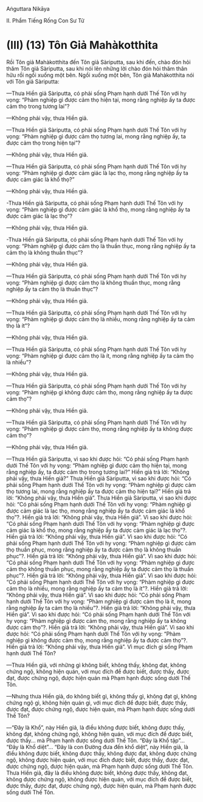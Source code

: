 Aṅguttara Nikāya

II. Phẩm Tiếng Rống Con Sư Tử

# (III) (13) Tôn Giả Mahàkotthita

Rồi Tôn giả Mahàkotthita đến Tôn giả Sàriputta, sau khi đến, chào đón hỏi thăm Tôn giả Sàriputta, sau khi nói lên những lời chào đón hỏi thăm thân hữu rồi ngồi xuống một bên. Ngồi xuống một bên, Tôn giả Mahàkotthita nói với Tôn giả Sàriputta:

—Thưa Hiền giả Sàriputta, có phải sống Phạm hạnh dưới Thế Tôn với hy vọng: “Phàm nghiệp gì được cảm thọ hiện tại, mong rằng nghiệp ấy ta được cảm thọ trong tương lai”?

—Không phải vậy, thưa Hiền giả.

—Thưa Hiền giả Sàriputta, có phải sống Phạm hạnh dưới Thế Tôn với hy vọng: “Phàm nghiệp gì được cảm thọ tương lai, mong rằng nghiệp ấy, ta được cảm thọ trong hiện tại”?

—Không phải vậy, thưa Hiền giả.

—Thưa Hiền giả Sàriputta, có phải sống Phạm hạnh dưới Thế Tôn với hy vọng: “Phàm nghiệp gì được cảm giác là lạc thọ, mong rằng nghiệp ấy ta được cảm giác là khổ thọ?”

—Không phải vậy, thưa Hiền giả.

\-Thưa Hiền giả Sàriputta, có phải sống Phạm hạnh dưới Thế Tôn với hy vọng: “Phàm nghiệp gì được cảm giác là khổ thọ, mong rằng nghiệp ấy ta được cảm giác là lạc thọ”?

—Không phải vậy, thưa Hiền giả.

\-Thưa Hiền giả Sàriputta, có phải sống Phạm hạnh dưới Thế Tôn với hy vọng: “Phàm nghiệp gì được cảm thọ là thuần thục, mong rằng nghiệp ấy ta cảm thọ là không thuần thục”?

—Không phải vậy, thưa Hiền giả.

—Thưa Hiền giả Sàriputta, có phải sống Phạm hạnh dưới Thế Tôn với hy vọng: “Phàm nghiệp gì được cảm thọ là không thuần thục, mong rằng nghiệp ấy ta cảm thọ là thuần thục”?

—Không phải vậy, thưa Hiền giả.

—Thưa Hiền giả Sàriputta, có phải sống Phạm hạnh dưới Thế Tôn với hy vọng: “Phàm nghiệp gì được cảm thọ là nhiều, mong rằng nghiệp ấy ta cảm thọ là ít”?

—Không phải vậy, thưa Hiền giả.

—Thưa Hiền giả Sàriputta, có phải sống Phạm hạnh dưới Thế Tôn với hy vọng: “Phàm nghiệp gì được cảm thọ là ít, mong rằng nghiệp ấy ta cảm thọ là nhiều”?

—Không phải vậy, thưa Hiền giả.

—Thưa Hiền giả Sàriputta, có phải sống Phạm hạnh dưới Thế Tôn với hy vọng: “Phàm nghiệp gì không được cảm thọ, mong rằng nghiệp ấy ta được cảm thọ”?

—Không phải vậy, thưa Hiền giả.

—Thưa Hiền giả Sàriputta, có phải sống Phạm hạnh dưới Thế Tôn với hy vọng: “Phàm nghiệp gì được cảm thọ, mong rằng nghiệp ấy ta không được cảm thọ”?

—Không phải vậy, thưa Hiền giả.

—Thưa Hiền giả Sàriputta, vì sao khi được hỏi: “Có phải sống Phạm hạnh dưới Thế Tôn với hy vọng: “Phàm nghiệp gì được cảm thọ hiện tại, mong rằng nghiệp ấy, ta được cảm thọ trong tương lai?” Hiền giả trả lời: “Không phải vậy, thưa Hiền giả?” Thưa Hiền giả Sàriputta, vì sao khi được hỏi: “Có phải sống Phạm hạnh dưới Thế Tôn với hy vọng: “Phàm nghiệp gì được cảm thọ tương lai, mong rằng nghiệp ấy ta được cảm thọ hiện tại?” Hiền giả trả lời: “Không phải vậy, thưa Hiền giả”. Thưa Hiền giả Sàriputta, vì sao khi được hỏi: “Có phải sống Phạm hạnh dưới Thế Tôn với hy vọng: “Phàm nghiệp gì được cảm giác là lạc thọ, mong rằng nghiệp ấy ta được cảm giác là khổ thọ”?. Hiền giả trả lời: “Không phải vậy, thưa Hiền giả”. Vì sao khi được hỏi: “Có phải sống Phạm hạnh dưới Thế Tôn với hy vọng: “Phàm nghiệp gì được cảm giác là khổ thọ, mong rằng nghiệp ấy ta được cảm giác là lạc thọ”?. Hiền giả trả lời: “Không phải vậy, thưa Hiền giả”. Vì sao khi được hỏi: “Có phải sống Phạm hạnh dưới Thế Tôn với hy vọng: “Phàm nghiệp gì được cảm thọ thuần phục, mong rằng nghiệp ấy ta được cảm thọ là không thuần phục”?. Hiền giả trả lời: “Không phải vậy, thưa Hiền giả”. Vì sao khi được hỏi: “Có phải sống Phạm hạnh dưới Thế Tôn với hy vọng: “Phàm nghiệp gì được cảm thọ không thuần phục, mong rằng nghiệp ấy ta được cảm thọ là thuần phục”?. Hiền giả trả lời: “Không phải vậy, thưa Hiền giả”. Vì sao khi được hỏi: “Có phải sống Phạm hạnh dưới Thế Tôn với hy vọng: “Phàm nghiệp gì được cảm thọ là nhiều, mong rằng nghiệp ấy ta cảm thọ là ít”?. Hiền giả trả lời: “Không phải vậy, thưa Hiền giả”. Vì sao khi được hỏi: “Có phải sống Phạm hạnh dưới Thế Tôn với hy vọng: “Phàm nghiệp gì được cảm thọ là ít, mong rằng nghiệp ấy ta cảm thọ là nhiều”?. Hiền giả trả lời: “Không phải vậy, thưa Hiền giả”. Vì sao khi được hỏi: “Có phải sống Phạm hạnh dưới Thế Tôn với hy vọng: “Phàm nghiệp gì được cảm thọ, mong rằng nghiệp ấy ta không được cảm thọ”?. Hiền giả trả lời: “Không phải vậy, thưa Hiền giả”. Vì sao khi được hỏi: “Có phải sống Phạm hạnh dưới Thế Tôn với hy vọng: “Phàm nghiệp gì không được cảm thọ, mong rằng nghiệp ấy ta được cảm thọ”?. Hiền giả trả lời: “Không phải vậy, thưa Hiền giả”. Vì mục đích gì sống Phạm hạnh dưới Thế Tôn?

—Thưa Hiền giả, với những gì không biết, không thấy, không đạt, không chứng ngộ, không hiện quán, với mục đích để được biết, được thấy, được đạt, được chứng ngộ, được hiện quán mà Phạm hạnh được sống dưới Thế Tôn.

—Nhưng thưa Hiền giả, do không biết gì, không thấy gì, không đạt gì, không chứng ngộ gì, không hiện quán gì, với mục đích để được biết, được thấy, được đạt, được chứng ngộ, được hiện quán, mà Phạm hạnh được sống dưới Thế Tôn?

—“Ðây là Khổ”, này Hiền giả, là điều không được biết, không được thấy, không đạt, không chứng ngộ, không hiện quán, với mục đích để được biết, được thấy... mà Phạm hạnh được sống dưới Thế Tôn. “Ðây là Khổ tập”... “Ðây là Khổ diệt”... “Ðây là con Ðường đưa đến khổ diệt”, này Hiền giả, là điều không được biết, không được thấy, không được đạt, không được chứng ngộ, không được hiện quán, với mục đích được biết, được thấy, được đạt, được chứng ngộ, được hiện quán, mà Phạm hạnh được sống dưới Thế Tôn. Thưa Hiền giả, đây là điều không được biết, không được thấy, không đạt, không được chứng ngộ, không được hiện quán, với mục đích để được biết, được thấy, được đạt, được chứng ngộ, được hiện quán, mà Phạm hạnh được sống dưới Thế Tôn.

